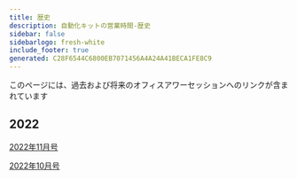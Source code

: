 ```yaml
---
title: 歴史
description: 自動化キットの営業時間-歴史
sidebar: false
sidebarlogo: fresh-white
include_footer: true
generated: C28F6544C6800EB7071456A4A24A41BECA1FE8C9
---
```


このページには、過去および将来のオフィスアワーセッションへのリンクが含まれています

## 2022

[2022年11月号](/ja/office-hours/november-2022)

[2022年10月号](/ja/office-hours/october-2022)
